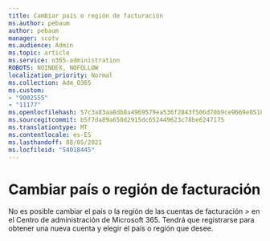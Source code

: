 ```yaml
---
title: Cambiar país o región de facturación
ms.author: pebaum
author: pebaum
manager: scotv
ms.audience: Admin
ms.topic: article
ms.service: o365-administration
ROBOTS: NOINDEX, NOFOLLOW
localization_priority: Normal
ms.collection: Adm_O365
ms.custom:
- "9002555"
- "11177"
ms.openlocfilehash: 57c3a83aa8db8a4969579ea536f2843f506d70b9ce9669e0518ebd6f6e98acbb
ms.sourcegitcommit: b5f7da89a650d2915dc652449623c78be6247175
ms.translationtype: MT
ms.contentlocale: es-ES
ms.lasthandoff: 08/05/2021
ms.locfileid: "54018445"
---
```

# <a name="change-billing-country-or-region"></a>Cambiar país o región de facturación

No es posible cambiar el país o la región de las cuentas de facturación  >   en el Centro de administración de Microsoft 365. Tendrá que registrarse para obtener una nueva cuenta y elegir el país o región que desee. 